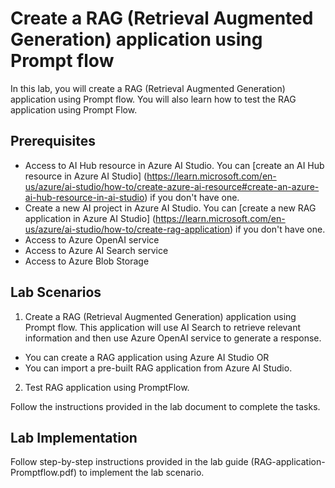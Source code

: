 # Create a RAG (Retrieval Augmented Generation) application using Prompt flow
 In this lab, you will create a RAG (Retrieval Augmented Generation) application using Prompt flow. You will also learn how to test the RAG application using Prompt Flow.

 ## Prerequisites
 - Access to AI Hub resource in Azure AI Studio. You can [create an AI Hub resource in Azure AI Studio] (https://learn.microsoft.com/en-us/azure/ai-studio/how-to/create-azure-ai-resource#create-an-azure-ai-hub-resource-in-ai-studio) if you don't have one.
 - Create a new AI project in Azure AI Studio. You can [create a new RAG application in Azure AI Studio] (https://learn.microsoft.com/en-us/azure/ai-studio/how-to/create-rag-application) if you don't have one.
 - Access to Azure OpenAI service
 - Access to Azure AI Search service
 - Access to Azure Blob Storage

 ## Lab Scenarios
 1. Create a RAG (Retrieval Augmented Generation) application using Prompt flow. This application will use AI Search to retrieve relevant information and then use Azure OpenAI service to generate a response.
 - You can create a RAG application using Azure AI Studio OR
 - You can import a pre-built RAG application from Azure AI Studio.

 2. Test RAG application using PromptFlow.

 Follow the instructions provided in the lab document to complete the tasks.

## Lab Implementation
Follow step-by-step instructions provided in the lab guide (RAG-application-Promptflow.pdf) to implement the lab scenario.